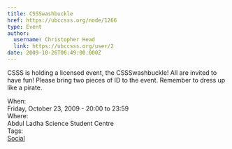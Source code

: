 ```yaml
---
title: CSSSwashbuckle 
href: https://ubccsss.org/node/1266
type: Event
author:
  username: Christopher Head
  link: https://ubccsss.org/user/2
date: 2009-10-26T06:49:00.000Z
---
```


<div class="field field-name-body field-type-text-with-summary field-label-hidden"><div class="field-items"><div class="field-item even"><p>CSSS is holding a licensed event, the CSSSwashbuckle! All are invited to have fun! Please bring two pieces of ID to the event. Remember to dress up like a pirate.</p>
</div></div></div><div class="field field-name-field-dates field-type-datetime field-label-above"><div class="field-label">When:&#xA0;</div><div class="field-items"><div class="field-item even"><span class="date-display-single">Friday, October 23, 2009 - <span class="date-display-range"><span class="date-display-start">20:00</span> to <span class="date-display-end">23:59</span></span></span></div></div></div><div class="field field-name-field-location field-type-text field-label-above"><div class="field-label">Where:&#xA0;</div><div class="field-items"><div class="field-item even">Abdul Ladha Science Student Centre</div></div></div>    <footer>
    <div class="field field-name-field-tags field-type-taxonomy-term-reference field-label-above"><div class="field-label">Tags:&#xA0;</div><div class="field-items"><div class="field-item even"><a href="/social">Social</a></div></div></div>      </footer>